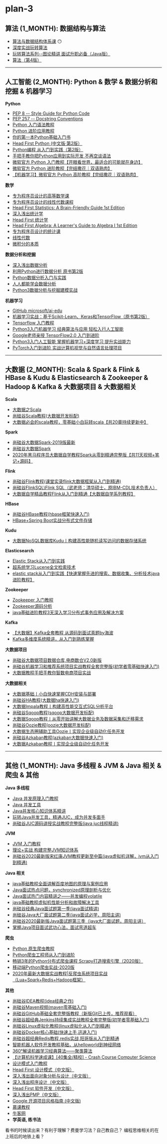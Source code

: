 
# plan-3

## 算法 (1_MONTH): 数据结构与算法

- [算法与数据结构体系课](https://class.imooc.com/sale/datastructure) 😶
- [深度实战玩转算法](https://coding.imooc.com/class/138.html)
- [玩转算法系列--图论精讲 面试升职必备（Java版）](https://coding.imooc.com/class/370.html)
- [算法（第4版）](https://book.douban.com/subject/19952400/)

---

## 人工智能 (2_MONTH): Python & 数学 & 数据分析和挖掘 & 机器学习

**Python**
  - [PEP 8 -- Style Guide for Python Code](https://www.python.org/dev/peps/pep-0008/)
  - [PEP 257 -- Docstring Conventions](https://www.python.org/dev/peps/pep-0257/)
  - [Python 入门语法教程](http://www.imooc.com/wiki/pythonlesson1)
  - [Python 进阶应用教程](http://www.imooc.com/wiki/pythonlesson2)
  - [你的第一本Python基础入门书](https://www.imooc.com/read/46)
  - [Head First Python (中文版·第2版）](https://book.douban.com/subject/30203158/)
  - [Python编程 从入门到实践（第2版）](https://book.douban.com/subject/35196328/)
  - [手把手教你把Python应用到实际开发 不再空谈语法](https://coding.imooc.com/class/240.html)
  - [微软官方 Python 入门教程【开眼看世界，最适合的可能就在身边】](https://www.bilibili.com/video/BV1nE41127zQ)
  - [微软官方 Python 进阶教程【完结撒花｜双语熟肉】](https://www.bilibili.com/video/BV1WT4y137cD)
  - [【机器学习】微软官方 Python 高阶教程【完结撒花｜双语熟肉】](https://www.bilibili.com/video/BV1qa4y1Y7CD)

**数学**
  - [专为程序员设计的高等数学课](https://coding.imooc.com/class/427.html)
  - [专为程序员设计的线性代数课程](https://coding.imooc.com/class/260.html)
  - [Head First Statistics: A Brain-Friendly Guide 1st Edition](https://www.amazon.com/Head-First-Statistics-Brain-Friendly-Guide/dp/0596527586)
  - [深入浅出统计学](https://book.douban.com/subject/7056708/)
  - [Head First 统计学](https://github.com/usiege/Documents/blob/master/Coding%20Books/Head%20First%20%E7%BB%9F%E8%AE%A1%E5%AD%A6.pdf)
  - [Head First Algebra: A Learner's Guide to Algebra I 1st Edition](https://www.amazon.com/Head-First-Algebra-Learners-Guide-dp-0596514867/dp/0596514867)
  - [专为程序员设计的统计课](https://coding.imooc.com/class/371.html)
  - [线性代数](https://space.bilibili.com/88461692/channel/detail?cid=9450)
  - [微积分的本质](https://space.bilibili.com/88461692/channel/detail?cid=13407)

**数据分析和挖掘**
  - [深入浅出数据分析](https://book.douban.com/subject/20381154/)
  - [利用Python进行数据分析 原书第2版](https://book.douban.com/subject/30283996/)
  - [Python数据分析入门与实践](https://coding.imooc.com/class/156.html)
  - [人人都能学会数据分析](https://class.imooc.com/sale/dataanalysis)
  - [Python3数据分析与挖掘建模实战](https://coding.imooc.com/class/185.html)

**机器学习**
  - [GitHub microsoft/ai-edu](https://github.com/microsoft/ai-edu)
  - [机器学习实战：基于Scikit-Learn、Keras和TensorFlow（原书第2版）](https://book.douban.com/subject/35218199/)
  - [Tensorflow 入门教程](http://www.imooc.com/wiki/tensorflow)
  - [Python3入门机器学习 经典算法与应用 轻松入行人工智能](https://coding.imooc.com/class/169.html)
  - [Google老师亲授 TensorFlow2.0 入门到进阶](https://coding.imooc.com/class/344.html)
  - [Python3入门人工智能 掌握机器学习+深度学习 提升实战能力](https://coding.imooc.com/class/418.html)
  - [PyTorch入门到进阶 实战计算机视觉与自然语言处理项目](https://coding.imooc.com/class/440.html)

---

## 大数据 (2_MONTH): Scala & Spark & Flink & HBase & Kudu & Elasticsearch & Zookeeper & Hadoop & Kafka & 大数据项目 & 大数据相关

**Scala**
  - [大数据之Scala](https://www.bilibili.com/video/BV164411Z7KY)
  - [尚硅谷Scala教程(大数据开发标配)](https://www.bilibili.com/video/BV15t411H776)
  - [大数据必会的scala教程，零基础小白玩转scala【共20章持续更新中】](https://www.bilibili.com/video/BV1Q5411t74z)

**Spark**
  - [尚硅谷大数据Spark-2019版最新](https://www.bilibili.com/video/BV174411X7Pk)
  - [尚硅谷大数据Spark](https://www.bilibili.com/video/BV1bb411L7xF)
  - [2020年黑马程序员大数据自学教程Spark从零到精通完整版【共11天视频+笔记+源码】](https://www.bilibili.com/video/BV1ui4y1V7Cf)

**Flink**
  - [尚硅谷Flink教程(课堂实录flink大数据框架从入门到精通)](https://www.bilibili.com/video/BV1gJ411Q72x)
  - [尚硅谷FlinkSQL\Flink SQL（武老师：清华硕士，原IBM-CDL技术负责人）](https://www.bilibili.com/video/BV12k4y1z7LM)
  - [大数据自学精品教程Flink从入门到精通【大数据自学系列教程】](https://www.bilibili.com/video/BV1xe411W7vx)

**HBase**
  - [尚硅谷HBase教程(hbase框架快速入门)](https://www.bilibili.com/video/BV1Y4411B7jy)
  - [HBase+Spring Boot实战分布式文件存储](https://coding.imooc.com/class/205.html)

**Kudu**
  - [大数据NoSQL数据库Kudu丨构建高性能随机读写访问的数据存储系统](https://www.bilibili.com/video/BV1kv411y7yL)

**Elasticsearch**
  - [Elastic Stack从入门到实践](https://coding.imooc.com/class/181.html)
  - [超系统学习Lucene全文检索技术](https://www.bilibili.com/video/BV1eJ411q7nw)
  - [elastic stack从入门到实践【快速掌握先进的搜索、数据收集、分析技术java进阶教程】](https://www.bilibili.com/video/BV1R4411C7Tf)

**Zookeeper**
  - [Zookeeper 入门教程](http://www.imooc.com/wiki/Zookeeper)
  - [Zookeeper源码分析](https://coding.imooc.com/class/361.html)
  - [java基础进阶教程3天深入学习分布式事务应用及解决方案](https://www.bilibili.com/video/BV1GJ411m73n)

**Kafka**
  - [【大数据】Kafka全套教程 从源码到面试真题by海波](https://www.youtube.com/playlist?list=PLmOn9nNkQxJEDjzl0iBYZ3WuXUuUStxZl)
  - [Kafka多维度系统精讲，从入门到熟练掌握](https://coding.imooc.com/class/434.html)

**大数据项目**
  - [尚硅谷大数据项目数据仓库,电商数仓V2.0新版](https://www.bilibili.com/video/BV1df4y1U79z)
  - [尚硅谷机器学习和推荐系统项目实战教程全套完整版(初学者零基础快速入门)](https://www.bilibili.com/video/BV1R4411N78S)
  - [大数据教程手把手教你智数电商项目实战](https://www.bilibili.com/video/BV1ef4y1B7KX)

**大数据相关**
  - [大数据基础丨小白快速掌握CDH安装与部署](https://www.bilibili.com/video/BV1PT4y1J7nW)
  - [尚硅谷HA教程(大数据ha快速入门)](https://www.bilibili.com/video/BV1zb411P7KY)
  - [大数据Impala教程丨构建高性能交互式SQL分析平台](https://www.bilibili.com/video/BV1AK411M7Gg)
  - [尚硅谷Sqoop教程(sqoop大数据开发标配)](https://www.bilibili.com/video/BV1jb411A7tc)
  - [大数据Sqoop教程丨从零开始讲解大数据业务及数据采集和迁移需求](https://www.bilibili.com/video/BV1vV411U7wU)
  - [尚硅谷Oozie教程(oozie大数据开发标配)](https://www.bilibili.com/video/BV1jb411A7Ar)
  - [大数据生态圈辅助工具Oozie丨实现企业级自动化任务开发](https://www.bilibili.com/video/BV1KA411e7iB)
  - [尚硅谷Azkaban教程(azkaban大数据快速入门)](https://www.bilibili.com/video/BV1t4411B7Rh)
  - [大数据Azkaban教程丨实现企业级自动化任务开发](https://www.bilibili.com/video/BV1DK4y1v7Ns)

---

## 其他 (1_MONTH): Java 多线程 & JVM & Java 相关 & 爬虫 & 其他

**Java 多线程**
  - [Java 并发原理入门教程](http://www.imooc.com/wiki/concurrencylesson)
  - [Java 并发工具](http://www.imooc.com/wiki/ctoolslesson)
  - [Java并发核心知识体系精讲](https://coding.imooc.com/class/362.html)
  - [玩转Java并发工具，精通JUC，成为并发多面手](https://coding.imooc.com/class/409.html)
  - [尚硅谷JUC源码讲授实战教程完整版(java juc线程精讲)](https://www.bilibili.com/video/BV14W411u7gB)

**JVM**
  - [JVM 入门教程](http://www.imooc.com/wiki/jvm)
  - [理论+实战 构建完整JVM知识体系](https://coding.imooc.com/class/429.html)
  - [尚硅谷2020最新版宋红康JVM教程更新至中篇(java虚拟机详解，jvm从入门到精通)](https://www.bilibili.com/video/BV1PJ411n7xZ)

**Java 相关**
  - [java基础教程全面讲解百度地图的原理与案例应用](https://www.bilibili.com/video/BV1Wa4y1e7AK)
  - [Java面试热点问题，synchronized原理剖析与优化](https://www.bilibili.com/video/BV1aJ411V763)
  - [Java面试热门内容精讲之——并发编程volatile](https://www.bilibili.com/video/BV1BJ411j7qb)
  - [java基础教程虚拟机性能分析和故障解决工具](https://www.bilibili.com/video/BV1N741127Wt)
  - [尚硅谷经典Java面试题第一季(java面试精讲)](https://www.bilibili.com/video/BV1Eb411P7bP)
  - [尚硅谷Java大厂面试题第二季(java面试必学，周阳主讲)](https://www.bilibili.com/video/BV18b411M7xz)
  - [尚硅谷2020最新版Java面试题第三季（java大厂面试题，周阳主讲）](https://www.bilibili.com/video/BV1Hy4y1B78T)
  - [掌握Java项目面试武功心法，面试弯道超车](https://coding.imooc.com/class/413.html)

**爬虫**
  - [Python 原生爬虫教程](http://www.imooc.com/wiki/pythonspider)
  - [Python爬虫工程师从入门到进阶](https://coding.imooc.com/class/325.html)
  - [畅销3年的Python分布式爬虫课程 Scrapy打造搜索引擎（2020版）](https://coding.imooc.com/class/92.html)
  - [移动端Python爬虫实战-2020版](https://coding.imooc.com/class/283.html)
  - [2020年最新大数据实战教程|反爬虫系统项目实战（Lua+Spark+Redis+Hadoop框架）](https://www.bilibili.com/video/BV1u54y1Q7iY)

**其他**

- [尚硅谷IDEA教程(idea经典之作)](https://www.bilibili.com/video/BV1PW411X75p)
- [尚硅谷Maven视频(maven零基础入门)](https://www.bilibili.com/video/BV1TW411g7hP)
- [尚硅谷GitHub基础全套完整版教程（新版Git已上传，推荐观看）](https://www.bilibili.com/videoBV1pW411A7a5)
- [尚硅谷超经典Jenkins持续集成实战教程全套完整版(初学者零基础入门)](https://www.bilibili.comvideo/BV1GW411w7pn)
- [尚硅谷Linux虚拟化教程(linux虚拟化从入门到精通)](https://www.bilibili.com/video/BV1n4411v7Rz)
- [尚硅谷Docker核心基础(快速上手,迅速入门)](https://www.bilibili.com/video/BV1Ls411n7mx)
- [尚硅谷超经典Redis教程,redis实战,阳哥版从入门到精通](https://www.bilibili.com/videoBV1oW411u75R)
- [智能机器人软件开发教程基础，从helloworld到神经网络](https://www.bilibili.com/video/BV1L4411v7fB)
- [360°解读机器学习经典算法——聚类算法](https://www.bilibili.com/video/BV1jb411p7ZF)
- [【计算机科学速成课】[40集全/精校] - Crash Course Computer Science](https://www.bilibili.com/video/BV1EW411u7th)
- [设计模式入门教程](http://www.imooc.com/wiki/Designlesson)
- [Head First 设计模式（中文版）](https://book.douban.com/subject/2243615/)
- [深入浅出面向对象分析与设计（中文版）](https://book.douban.com/subject/3530721/)
- [深入浅出程序设计（中文版）](https://book.douban.com/subject/10518092/)
- [Head First 软件开发（中文版）](https://book.douban.com/subject/4604857/)
- [深入浅出PMP（中文版）](https://book.douban.com/subject/4209569/)
- [Google 开源项目风格指南 (中文版)](https://zh-google-styleguide.readthedocs.io/en/latest/contents/)
- [慕课教程](http://www.imooc.com/wiki/)
- [牛客网](https://www.nowcoder.com/)
- __学英语, 练书法__

看书的时候读出来？有利于理解？费曼学习法？自己教自己？
编程思维相关的在上班后的地铁上看？
